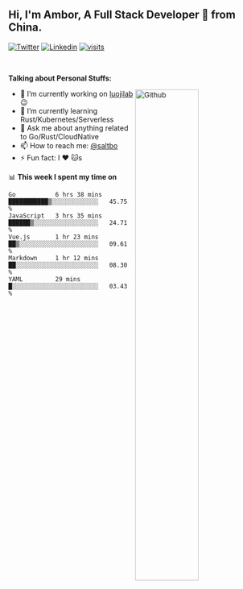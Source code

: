 ## Hi, I'm Ambor, A Full Stack Developer 🚀 from China.

[![Twitter](https://img.shields.io/badge/-saltbo-1ca0f1?style=flat&logo=twitter&logoColor=white)](https://twitter.com/rdsaltbo)
[![Linkedin](https://img.shields.io/badge/-saltbo-blue?style=flat&logo=Linkedin&logoColor=white)](https://www.linkedin.com/in/saltbo/)
[![visits](https://visitor.vercel.app/page/saltbo?color=light-green)](https://github.com/saltbo/)

&nbsp;  

**Talking about Personal Stuffs:**
<!-- Any image aligned to the right. Beware the width  -->
<img width="50%" align="right" alt="Github" src="https://raw.githubusercontent.com/saltbo/saltbo/master/images/git-header.svg" />

- 🔭 I’m currently working on [luojilab](https://github.com/luojilab) :wink:
- 🌱 I’m currently learning Rust/Kubernetes/Serverless
- 💬 Ask me about anything related to Go/Rust/CloudNative
- 📫 How to reach me: [@saltbo](https://twitter.com/rdsaltbo)
- ⚡ Fun fact: I :heart: :cat:s


📊 **This week I spent my time on**
<!--START_SECTION:waka-->
```text
Go           6 hrs 38 mins   ███████████▒░░░░░░░░░░░░░   45.75 % 
JavaScript   3 hrs 35 mins   ██████▒░░░░░░░░░░░░░░░░░░   24.71 % 
Vue.js       1 hr 23 mins    ██▒░░░░░░░░░░░░░░░░░░░░░░   09.61 % 
Markdown     1 hr 12 mins    ██░░░░░░░░░░░░░░░░░░░░░░░   08.30 % 
YAML         29 mins         █░░░░░░░░░░░░░░░░░░░░░░░░   03.43 % 
```
<!--END_SECTION:waka-->
